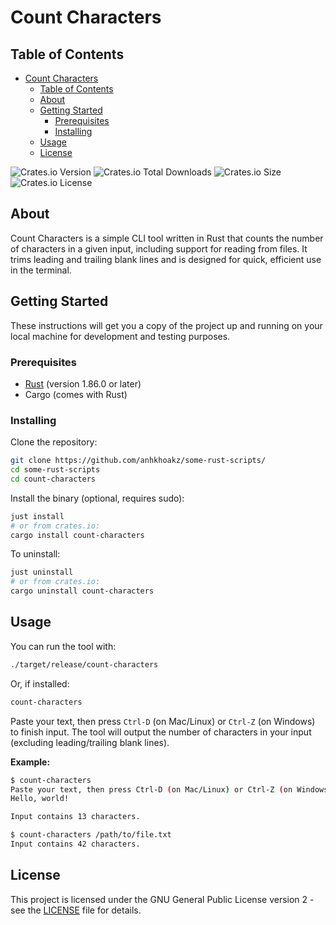 # Count Characters

## Table of Contents

- [Count Characters](#count-characters)
  - [Table of Contents](#table-of-contents)
  - [About](#about)
  - [Getting Started](#getting-started)
    - [Prerequisites](#prerequisites)
    - [Installing](#installing)
  - [Usage](#usage)
  - [License](#license)

![Crates.io Version](https://img.shields.io/crates/v/count-characters?style=for-the-badge)
![Crates.io Total Downloads](https://img.shields.io/crates/d/count-characters?style=for-the-badge)
![Crates.io Size](https://img.shields.io/crates/size/count-characters?style=for-the-badge)
![Crates.io License](https://img.shields.io/crates/l/count-characters?style=for-the-badge&logo=gnu&color=A42E2B)

## About

Count Characters is a simple CLI tool written in Rust that counts the number of characters in a given input, including support for reading from files. It trims leading and trailing blank lines and is designed for quick, efficient use in the terminal.

## Getting Started

These instructions will get you a copy of the project up and running on your local machine for development and testing purposes.

### Prerequisites

- [Rust](https://www.rust-lang.org/tools/install) (version 1.86.0 or later)
- Cargo (comes with Rust)

### Installing

Clone the repository:

```sh
git clone https://github.com/anhkhoakz/some-rust-scripts/
cd some-rust-scripts
cd count-characters
```

Install the binary (optional, requires sudo):

```sh
just install
# or from crates.io:
cargo install count-characters
```

To uninstall:

```sh
just uninstall
# or from crates.io:
cargo uninstall count-characters
```

## Usage

You can run the tool with:

```sh
./target/release/count-characters
```

Or, if installed:

```sh
count-characters
```

Paste your text, then press `Ctrl-D` (on Mac/Linux) or `Ctrl-Z` (on Windows) to finish input. The tool will output the number of characters in your input (excluding leading/trailing blank lines).

**Example:**

```sh
$ count-characters
Paste your text, then press Ctrl-D (on Mac/Linux) or Ctrl-Z (on Windows) to finish:
Hello, world!

Input contains 13 characters.
```

```sh
$ count-characters /path/to/file.txt
Input contains 42 characters.
```

## License

This project is licensed under the GNU General Public License version 2 - see the [LICENSE](LICENSE) file for details.
